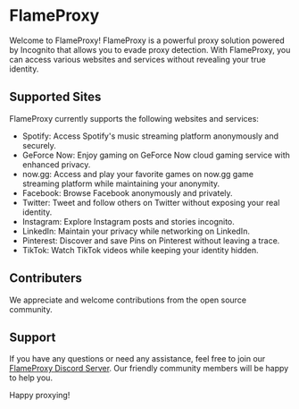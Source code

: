 # FlameProxy

Welcome to FlameProxy! FlameProxy is a powerful proxy solution powered by Incognito that allows you to evade proxy detection. With FlameProxy, you can access various websites and services without revealing your true identity.

## Supported Sites

FlameProxy currently supports the following websites and services:

- Spotify: Access Spotify's music streaming platform anonymously and securely.
- GeForce Now: Enjoy gaming on GeForce Now cloud gaming service with enhanced privacy.
- now.gg: Access and play your favorite games on now.gg game streaming platform while maintaining your anonymity.
- Facebook: Browse Facebook anonymously and privately.
- Twitter: Tweet and follow others on Twitter without exposing your real identity.
- Instagram: Explore Instagram posts and stories incognito.
- LinkedIn: Maintain your privacy while networking on LinkedIn.
- Pinterest: Discover and save Pins on Pinterest without leaving a trace.
- TikTok: Watch TikTok videos while keeping your identity hidden.


## Contributers

We appreciate and welcome contributions from the open source community.

## Support

If you have any questions or need any assistance, feel free to join our [FlameProxy Discord Server](https://discord.gg/flameworks). Our friendly community members will be happy to help you.

Happy proxying!
